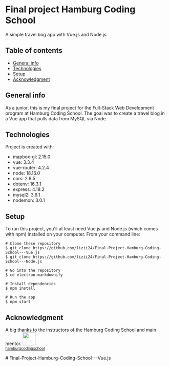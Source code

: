 #  Final project Hamburg Coding School

A simple travel bog app with Vue.js and Node.js.

##  Table of contents

- [General info](#general-info)
- [Technologies](#technologies)
- [Setup](#setup)
- [Acknowledgment](#acknowledgment)

##  General info

As a junior, this is my final project for the Full-Stack Web Development program at Hamburg Coding School.
The goal was to create a travel blog in a Vue app that pulls data from MySQL via Node.

##  Technologies

Project is created with:

- mapbox-gl: 2.15.0
- vue: 3.3.4
- vue-router: 4.2.4
- node: 18.16.0
- cors: 2.8.5
- dotenv: 16.3.1
- express: 4.18.2
- mysql2: 3.6.1
- nodemon: 3.0.1

##  Setup

To run this project, you'll at least need Vue.js and Node.js (which comes with npm) installed on your computer. From your command line:

```
# Clone these repository
$ git clone https://github.com/lizii24/Final-Project-Hamburg-Coding-School---Vue.js
$ git clone https://github.com/lizii24/Final-Project-Hamburg-Coding-School---Node.js

# Go into the repository
$ cd electron-markdownify

# Install dependencies
$ npm install

# Run the app
$ npm start
```

##  Acknowledgment
A big thanks to the instructors of the Hamburg Coding School and main mentor.
<img src="https://github.com/hamburgcodingschool.png" width="40px;" border-radius="50%"/><br /><sub><a href="https://github.com/hamburgcodingschool">hamburgcodingschool</a></sub>


#   F i n a l - P r o j e c t - H a m b u r g - C o d i n g - S c h o o l - - - V u e . j s 

